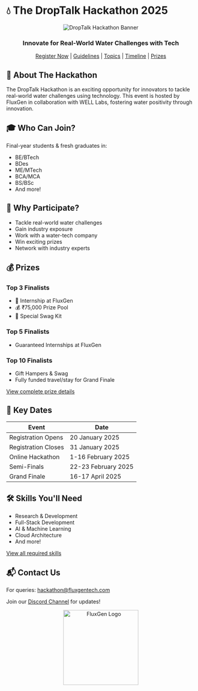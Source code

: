 # 💧 The DropTalk Hackathon 2025

<div align="center">
  <img src="assets/banner.gif" alt="DropTalk Hackathon Banner"/>
  
  ### Innovate for Real-World Water Challenges with Tech
  
  [Register Now](#registration) | [Guidelines](guidelines.md) | [Topics](topics.md) | [Timeline](timeline.md) | [Prizes](prizes.md)
</div>

## 🎯 About The Hackathon

The DropTalk Hackathon is an exciting opportunity for innovators to tackle real-world water challenges using technology. This event is hosted by FluxGen in collaboration with WELL Labs, fostering water positivity through innovation.

## 🎓 Who Can Join?

Final-year students & fresh graduates in:
- BE/BTech
- BDes
- ME/MTech
- BCA/MCA
- BS/BSc
- And more!

## 🌟 Why Participate?

- Tackle real-world water challenges
- Gain industry exposure
- Work with a water-tech company
- Win exciting prizes
- Network with industry experts

## 💰 Prizes

### Top 3 Finalists
- 💼 Internship at FluxGen
- 💰 ₹75,000 Prize Pool
- 🎁 Special Swag Kit

### Top 5 Finalists
- Guaranteed Internships at FluxGen

### Top 10 Finalists
- Gift Hampers & Swag
- Fully funded travel/stay for Grand Finale

[View complete prize details](prizes.md)

## 📅 Key Dates

| Event | Date |
|-------|------|
| Registration Opens | 20 January 2025 |
| Registration Closes | 31 January 2025 |
| Online Hackathon | 1-16 February 2025 |
| Semi-Finals | 22-23 February 2025 |
| Grand Finale | 16-17 April 2025 |

## 🛠️ Skills You'll Need

- Research & Development
- Full-Stack Development
- AI & Machine Learning
- Cloud Architecture
- And more!

[View all required skills](skills.md)

## 📬 Contact Us

For queries: hackathon@fluxgentech.com

Join our [Discord Channel](https://discord.gg/HEPkUxMv) for updates!

<div align="center">
  <img src="assets/logo.gif" alt="FluxGen Logo" width="200"/>
</div>
